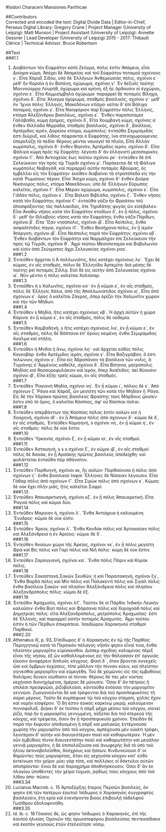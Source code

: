 #Isidori Characeni Mansiones Parthicae  

##Contributors  
Corrected and encoded the text: Digital Divide Data | Editor-in-Chief, Perseus Digital Library: Gregory Crane | Project Manager (University of Leipzig): Matt Munson | Project Assistant (University of Leipzig): Annette Gessner | Lead Developer (University of Leipzig) 2015 - 2017: Thibault Clérice | Technical Advisor: Bruce Robertson  

##Text  
###1.1  
1. Διαβάντων τὸν Εὐφράτην κατὰ Ζεῦγμα, πόλις ἐστὶν Ἀπάμεια, εἶτα Δαίαρα κώμη. Ἀπέχει δὲ Ἀπαμείας καὶ τοῦ Εὐφράτου ποταμοῦ σχοίνους γ΄. Εἶτα Χάραξ Σίδου, ὑπὸ δὲ Ἑλλήνων Ἀνθεμουσιὰς πόλις, σχοῖνοι ε΄· μεθʼ ἣν Κοραία ἡ ἐν Βατάνῃ, ὀχύρωμα, σχοῖνοι γʼ. Ἐν δεξιοῖς ταύτης Μαννούορρα Λὐυρὴθ, ὀχύρωμα καὶ κρήνη, ἐξ ἧς ἄρδουσιν οἱ ἐγχώριοι, σχοῖνοι ε΄. Εἶτα Κομμισίμβηλα ὀχύρωμα· παραρρεῖ δὲ ποταμὸς Βίληχα, σχολνοι δ΄. Εἶτα Ἄλαγμα ὀχύρωμα, σταθμὸς βασιλικὸς, σχοῖνοι γ΄· μεθʼ ὃν Ἴχναι πόλις Ἑλληνὶς, Μακεδόνων κτίσμα· κεῖται δʼ ἐπὶ Βάλιχα ποταμοῦ, σχοῖνοι γ΄. Εἶτα Νικηφόριον παῤ Εὐφράτην πόλις Ἑλληνὶς, κτίσμα Ἀλεξάνδρου βασιλέως, σχοῖνοι ε΄. Ἔνθεν παραποταμία Γαλάβαθα, κώμη ἔρημος, σχοῖνοι δ΄, Εἶτα Χουμβανὴ κώμη, σχοῖνος α΄ ἔνθεν Θιλλάδα Μιρράδα, σταθμὸς βασιλικὸς, σχοῖνοι δ΄, βασίλεια, Ἀρτέμιδος ἱερὸν, Δαρείου κτίσμα, κωμόπολις· ἐνταῦθα Σεμιράμιδός ἐστι διῶρυξ, καὶ λίθοις πέφρακται ὁ Εὐφράτης, ἵνα στενοχωρούμενος ὑπερκλύζῃ τὰ πεδία· θέρους μέντοι ναυαγεῖ τὰ πλοῖα, Εἶτα Ἀλλὰν κωμόπολις, σχοῖνοι δ΄· ἔνθεν Βηονὰν, Ἀρτέμιδος ἱερὸν, σχοῖνοι δ΄. Εἶτα Φάλιγα κώμη πρὸς τῷ Εὐφράτῃ· λέγοιτο δʼ ἂν ἑλληνιστὶ μεσοπορικὸν, σχοῖνοι Ϛ΄. Ἀπὸ Ἀντιοχείας ἕως τούτου σχοῖνοι ρκ΄· ἐντεῦθεν δὲ ἐπὶ Σελεύκειαν τὴν πρὸς τῷ Τίγριδι σχοῖνοι ρ΄. Παράκειται δὲ τῆ Φάλιγα κωμόπολις Ναβαγὰθ, καὶ παραρρεῖ αὐτὴν ποταμὸς Ἀβούρας, ὃς ἐμβέλλει εἰς τὸν Εὐφράτην· ἐκεῖθεν διαβαίνει τὰ στρατόπεδα εἰς τὴν κατὰ Ῥωμαίους πέραν. Εἶτα Ἄσιχα κώμη, σχοῖνοι δʼ· ἔνθεν Δοῦρα Νικάνορος πόλις, κτίσμα Μακεδόνων, ὑπὸ δὲ Ἑλλήνων Εὔρωπος καλεῖται, σχοῖνοι Ϛ΄. Εἶτα Μέραν ὀχύρωμα, κωμόπολις, σχοῖνοι ε΄. Εἶτα Γιδδὰν πόλις, σχοῖνοι ε΄. Εἶτα Βηλεσὶ Βιβλάδα, σχοῖνοι ζ΄. Ἔνθεν νῆσος κατὰ τὸν Εὐφράτην, σχοῖνοι Ϛ΄· ἐνταῦθα γάζα ἦν Φραάτου τοῦ ἀποσφάξαντος τὰς παλλακίδας, ὅτε Τηριδάτης φυγὰς ὢν εἰσέβαλεν. Εἶτα Ἀναθὼ νῆσος κατὰ τὸν Εὐφράτην σταδίων δ΄, ἐν ᾗ πόλις, σχοῖνοι δ΄· μεθʼ ἣν Θιλαβοὺς νῆσος κατὰ τὸν Εὐφράτην, ἔνθα γάζα Πάρθων, σχοῖνοι β΄. Εἶτα Ἴζαν νησόπολις, σχοῖνοι ιβ΄. Εἶτα Ἀείπολις, ἔνθα ἀσφαλτίτιδες πηγαὶ, σχοῖνοι ιϚ΄. Ἔνθεν Βεσήχανα πόλις, ἐν ᾗ ἱερὸν Ἀτάργατι, σχοῖνοι ιβ΄. Εἶτα Νεάπολις παρὰ τὸν Εὐφράτην, σχοῖνοι κβ΄. Ἔνθεν διαβάντων τὸν Εὐφράτην καὶ Ναρμάλχαν ἐπὶ Σελεύκειαν τὴν πρὸς τῷ Τίγριδι, σχοῖνοι θ΄. Ἄχρι τούτου Μεσοποταμία καὶ Βαβυλωνία· καὶ εἰσὶν ἀπὸ Ζεύγματος ἄχρι Σελευκείας σχοῖνοι ροα΄.  
###1.2  
2. Ἐντεῦθεν ἄρχεται ἡ Ἀ πολλωνιᾶτις, ἥτις κατέχει σχοίνους λγ΄. Ἔχει δὲ κώμας, ἐν αἷς σταθμὸς, πόλιν δὲ Ἑλληνίδα Ἀρτεμίτα· διὰ μέσης δὲ ταύτης ῥεῖ ποταμὸς Σίλλᾳ. Εἰσὶ δὲ εἰς αὐτὴν ἀπὸ Σελευκείας σχοῖνοι ιε΄. Νῦν μέντοι ἡ πόλις καλεῖται Χαλάσαρ.  
###1.3  
3. Ἐνταῦθεν ἡ s Χαλωνῖτις, σχοῖνοι κα΄· ἐν ᾗ κῶμαι ε΄, ἐν αἷς σταθμὸς, πόλις δὲ Ἑλληνὶς Χάλα, ἀπὸ τῆς Ἀπολλωνιάτιδος σχοῖνοι ιε΄, Εἶτα ἀπὸ σχοίνων ε΄. ὄρος ὃ καλεῖται Ζάγρος, ὅπερ ὁρίζει τὴν Χαλωνῖτιν χώραν καὶ τὴν τῶν Μήδων.  
###1.4  
4. Ἐντεῦθεν s Μηδία, ἥτις κατέχει σχοίνους κβ΄. Ἡ ἀρχὴ αὐτῶν ἡ χώρα Κάρινα· ἐν ᾗ κῶμαι ε΄, ἐν αἷς σταθμὸς, πόλις δὲ οὐδεμία.  
###1.5  
5. Ἐντεῦθεν Καμβαδηνὴ, s ἥτις κατέχει σχοίνους λα΄, ἐν ᾗ κῶμαι ε΄, ἐν αἷς σταθμὸς, πόλις δὲ Βάπτανα ἐπʼ ὄρους κειμένη· ἔνθα Σεμιράμιδος ἄγαλμα καὶ στήλη.  
###1.6  
6. Ἐντεῦθεν ἡ Μνδία ἡ ἄνω, σχοῖνοι λη΄· καὶ ἄρχεται εὐθὺς πόλις Κογκοβάρ· ἔνθα Ἀρτέμιδος ἱερὸν, σχοῖνοι γ΄. Εἶτα Βαζιγράβαν, ὅ ἐστι τελώνιον, σχοῖνοι γ΄. Εἶτα εἰς Ἀδραπάναν τὰ βασίλεια τῶν νολις, ἃ Τιγράνης ὁ Ἄρμένιος καθεῖλε, σχοῖνοι δ΄. Εἶτα Βάτανα, μητρόπολις Μηδίας καὶ θησαυροφυλάκιον καὶ ἱερὸν, ὅπερ Ἀναΐτιδος· ἀεὶ θύουσιν· σχοῖνοι ιβ΄, Εἶτα ἑξῆς τρεῖς κῶμαι, ἐν αἷς σταθμός.  
###1.7  
7. Ἐντεῦθεν Ῥαγιανὴ Μηδία, σχοῖνοι νη΄. Ἐν ᾗ κῶμαι ι΄, πόλεις δὲ ε΄. Ἀπὸ σχοίνων ζ΄ Ῥάγα καὶ Χάραξ, ὧν μεγίστη τῶν κατὰ τὴν Μηδίαν ἡ Ῥάγα. Εἰς δὲ τὴν Χάρακα πρῶτος βασιλεὺς Φραάτης τοὺς Μάρδους ᾤκισεν· ἔστιν ὑπὸ τὸ ὄρος, ὃ καλεῖται Κάσπιος, ἀφʼ οὗ Κάσπιαι πύλαι.  
###1.8  
8. Ἐντεῦθεν ὑπερβάντων τὰς Κασπίας πύλας ἐστὶν αὐλὼν καὶ ἡ Χοαρηνὴ, σχοῖνοι ιθ΄.· ἐν ᾗ Ἀπάμεια πόλις ἀπὸ σχοίνων δ΄· κῶμαι δέ δ΄, ἐν αἷς σταθμός. Ἐντεῦθεν Κομισηνὴ, s σχοῖνοι νη΄, ἐν ᾗ κῶμαι η΄, ἐν αἷς σταθμός· πόλις δὲ οὐκ ἔστιν.  
###1.10  
10. Ἐντεῦθεν Ὑρκανία, σχοῖνοι ξ΄, ἐν ᾗ κῶμαι ια΄, ἐν αἷς σταθμοί.  
###1.11  
11. Ἐντεῦθεν Ἀσταυηνὴ, s s s σχοῖνοι ξ΄, ἐν κῶμαι ιβ΄, ἐν αἷς σταθμοί· πόλις δὲ Ἀσαὰκ, ἐν ᾗ Ἀρσάκης πρῶτος βασιλεὺς ἀπεδείχθη· καὶ φυλάττεται ἐνταῦθα πῦρ ἀθάνατον.  
###1.12  
12. Ἐντεῦθεν Παρθυηνὴ, σχοῖνοι κε, ἧς αὐλών· Παρθαύνισα ἡ πόλις ἀπὸ σχοίνων ς΄· ἔνθα βασιλικαὶ ταφαί Ἕλληνες δὲ Νίσαιαν λέγουσιν. Εἶτα Γάθαρ πόλις ἀπὸ σχοίνων Ϛ΄. Εἶτα Σιρὼκ πόλις ἀπὸ σχοίνων ε΄. Κώμας δὲ οὐκ ἔχει πλὴν μιᾶς, ἥτις καλεῖται Σαφρί.  
###1.13  
13. Ἐντεῦθεν Ἀπαυαρκτικηνὴ, σχοῖνοι κζ΄. ἐν ᾗ πόλις Ἀπαυαρκτική. Εἶτα Ῥαγαῦ πόλις καὶ κῶμαι δύο.  
###1.14  
14. Ἐντεῦθεν Μαργιαν ὴ, σχοῖνοι λ΄. Ἔνθα Ἀντιόχεια ἡ καλουμένη Ἔνυδρος· κῶμαι δὲ οὐκ εἰσίν.  
###1.15  
15. Ἐντεῦθεν Ἄρεια, σχοῖνοι λ΄. Ἔνθα Κανδὰκ πόλις καὶ Ἀρτακαύαν πόλις καὶ Ἀλεξάνδρεια ἡ ἐν Ἀρείοις· κῶμαι δὲ δ΄.  
###1.16  
16. Ἐντεῦθεν Ἀναύων χώρα τῆς Ἀρείας, σχοῖνοι νε΄, ἐν ᾗ πόλις μεγίστη Φρὰ καὶ Βὶς πόλις καὶ Γαρὶ πόλις καὶ Νιὴ πόλις· κώμη δὲ οὐκ ἔστιν.  
###1.17  
17. Ἐντεῦθεν Ζαραγγιανὴ, σχοῖνοι κα΄. Ἔνθα πόλις Πάριν καὶ Κορὸκ πόλις.  
###1.18  
18. Ἐντεῦθεν Σακαστανὴ Σακῶν Σκυθῶν, ἡ καὶ Παραιτακηνὴ, σχοῖνοι ξγ΄, Ἔνθα Βαρδὰ πόλις καὶ Μὶν πόλις καὶ Παλακεντὶ πόλις καὶ Σιγὰλ πόλις· ἔνθα βασίλεια Σακῶν· καὶ πλησίον Ἀλεξάνδρεια πόλις καὶ πλησίον Ἀλεξανδρόπολις πόλις· κῶμαι δὲ ἕξ.  
###1.19  
19. Ἐντεῦθιν Ἀραχωσία, σχοῖνοι λϚ΄. Ταύτην δὲ οἱ Πάρθοι Ἰνδικὴν Λευκὴν καλοῦσιν· ἔνθα Βιὺτ πόλις καὶ Φάρσανα πόλις καὶ Χοροχοὰδ πόλις καὶ Δημητριὰς πόλις· εἶτα Ἀλεξανδρόπολις, μητρόπολις Ἀραχωσίας· ἔστι δὲ Ἑλληνὶς, καὶ παραρρεῖ αὐτὴν ποταμὸς Ἀραχωτός. Ἄχρι τούτου ἐστὶν ἡ τῶν Πέρθων ἐπικράτεια. Ἰσαιδώρου Χαρακηνοῦ σταθμοὶ Παρθικοί.  
###2.20  
20. Athenæus III, p. 93, DἸσίδωρος δʼ ὁ Χαρακηνὸς ἐν τῷ τῆς Παρθίας Περιηγητικῷ κατὰ τὸ Περσικὸν πέλαγος νῆσόν φησιν εἶναί τινα, ἔνθα πλείστην μαργαρἶτιν εὑρίσκεσθαι. Διόπερ σχεδίας καλαμίνας πέριξ εἶναι τῆς νήσου, ἐξ ὧν καθαλλομένους εἰς τὴν θάλασσαν ἐπʼ ὀργυιὰς εἴκοσιν ἀναφέρειν διπλοῦς κόγχους. Φασὶ δ᾿ , ὅταν βρονταὶ συνεχεῖς ὦσι καὶ ὄμβρων ἐκχύσεις, τότε μᾶλλον τὴν πίνναν κύειν, καὶ πλείστην γίγνεσθαι μαργαρῖτιν καὶ εὐμεγέθη. Τοῦ δὲ χειμῶνος εἰς τὰς ἐμβυθίους θαλάμας δύνειν εἰώθασιν αἱ πίνναι· θέρους δὲ τὰς μὲν νύκτας κεχήνασι διανηχόμεναι, ἡμέρας δὲ μύουσιν. Ὅσαι δʼ ἂν πέτραις ἢ σπιλέσι πρεσφυῶσι, ῥιζοβολοῦσι, κἀνταῦθα ἐνὸῦσαι τὴν μαργαρῖτιν γεννῶσι. Ζωογονοῦνται δὲ καὶ τρέφονται διὰ τοῦ προσπεφυκότος τῆ σαρκὶ μέρους. Τοῦτο δὲ συμπέφυκε τῷ τοῦ κόγχου στόματι, χηλὰς ἔχον καὶ νομὴν εἰσφέρον. Ὃ δή ἐστιν ἐοικὸς καρκίνῳ μικρῷ, καλούμενον πιννοφύλαξ. Διήκει δʼ ἐκ τούτου ἡ σὰρξ μέχρι μέσου τοῦ κόγχου, οἱονεὶ ῥίζα, παῤ ἣν ἡ μαργαρῖτις γεννωμένη, αὔξεται διὰ τοῦ στερεοῦ τῆς κόγχης, καὶ τρέφεται, ὅσον ἂν ᾖ προσπεφυκυῖα χρόνον. Ἐπειδὰν δὲ παρὰ τὴν ἔκφυσιν ὑποδυομένη ἡ σὰρξ καὶ μαλακῶς ἐντέμνουσα χωρίσῃ τὴν μαργαρῖτιν ἀπὸ τοῦ κόγχου, ἀμπέχουσα μὲν οὐκέτι τρέφει, λειοτέραν δʼ αὐτὴν καὶ διαυγεστέραν ποιεῖ καὶ καθαρωτέραν. Ἡ μὲν οὖν ἐμβύθιος πίννα διαυγεστάτην ποιεῖ καὶ καθαρωτάτην καὶ μεγάλην γεννᾷ μαργαρῖτιν, ἡ δὲ ἐπιπολάζουσα καὶ ἀνωφερής διὰ τὸ ὑπὸ τοῦ ἡλίου ἀκτινοβολεῖσθαι, δύσχρους καὶ ἥσσων. Κινδυνεύουσι δʼ οἱ θηρῶντες τοὺς μαργαρίτας, ὅταν εἰς κεχηνότα κόγχον κατʼ εὐθὺ ἐκτείνωσι τὴν χεῖρα· μύει γὰρ τότε, καὶ πολλάκις οἱ δάκτυλοι αὐτῶν ἀποπρίονται· ἔνιοι δὲ καὶ παραχρῆμα ἀποθνήσκουσιν. Ὁσοι δʼ ἂν ἐκ πλαγίου ὑποθέντες τὴν χεῖρα τύχωσι, ῥᾳδίως τοὺς κόγχους ἀπὸ τοῦ λίθου ἀπο· πῶσιν.  
###3.34  
34. Lucianus Macrob. c. 15 Ἀρταξέρξης ἕτερος Περσῶν βασιλεὺς, ὅν φησιν ἐπὶ τῶν πατέρων ἑαυτοῦ Ἰσίδωρος ὁ Χαρακηνὸς συγγραφτὺς βασιλεύειν, ἔτη ερία καὶ ἐνενήκοντα βιοὺς ἐπιβουλῇ τἀδελφοῦ Γωσίθρου ἐδολοφονήθη.  
###3.35  
35. Id. ib. c. 18 Γόαισος δὲ, ὥς φησιν Ἰσίδωρος ὁ Χαρακηνὸς, ἐπὶ τῆς ἑαυτοῦ ἡλικίας Ὀμανῶν τῆς ἀρωιατοφόρου βασιλεύσας πεντεκαίδακα καὶ ἐκατὸν γεγοοὼς ἐτῶν ἐτελεύτησε νόσῳ.  
